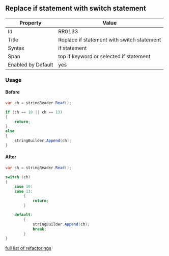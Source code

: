 ## Replace if statement with switch statement

Property | Value
--- | ---
Id|RR0133
Title|Replace if statement with switch statement
Syntax|if statement
Span|top if keyword or selected if statement
Enabled by Default|yes

### Usage

#### Before

```csharp
var ch = stringReader.Read();

if (ch == 10 || ch == 13)
{
    return;
}
else
{
    stringBuilder.Append(ch);
}
```

#### After

```csharp
var ch = stringReader.Read();

switch (ch)
{
    case 10:
    case 13:
        {
            return;
        }

    default:
        {
            stringBuilder.Append(ch);
            break;
        }
}
```

[full list of refactorings](Refactorings.md)